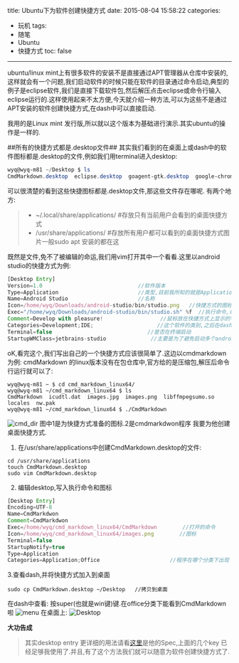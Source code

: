title: Ubuntu下为软件创建快捷方式
date: 2015-08-04 15:58:22
categories:
- 玩机
tags:
- 随笔
- Ubuntu
- 快捷方式
toc: false
---
ubuntu/linux mint上有很多软件的安装不是直接通过APT管理器从仓库中安装的,这样就会有一个问题,我们启动软件的时候只能在软件的目录通过命令启动,典型的例子是eclipse软件,我们是直接下载软件包,然后解压点击eclipse或命令行输入eclipse运行的.这样使用起来不太方便,今天就介绍一种方法,可以为这些不是通过APT安装的软件创建快捷方式,在dash中可以直接启动.

我用的是Linux mint 发行版,所以就以这个版本为基础进行演示.其实ubuntu的操作是一样的.

##所有的快捷方式都是.desktop文件##
其实我们看到的在桌面上或dash中的软件图标都是.desktop的文件,例如我们用terminal进入desktop:
```PowerShell
wyq@wyq-m81 ~/Desktop $ ls
CmdMarkdown.desktop  eclipse.desktop  goagent-gtk.desktop  google-chrome-unstable.desktop  jetbrains-studio.desktop  meld.desktop  shadowsocks-qt5.desktop  skype.desktop  SmartcardService  virtualbox.desktop
```
<!--more-->

可以很清楚的看到这些快捷图标都是.desktop文件,那这些文件存在哪呢.
有两个地方:
> - ~/.local/share/applications/  #存放只有当前用户会看到的桌面快捷方式
> - /usr/share/applications/      #存放所有用户都可以看到的桌面快捷方式图片一般sudo apt 安装的都在这

既然是文件,免不了被编辑的命运,我们用vim打开其中一个看看.这里以android studio的快捷方式为例:
```javascript
[Desktop Entry]
Version=1.0                              //软件版本
Type=Application                         //类型,目前我所知的就是Application 和Directory
Name=Android Studio                      //名称
Icon=/home/wyq/Downloads/android-studio/bin/studio.png   //快捷方式的图标
Exec="/home/wyq/Downloads/android-studio/bin/studio.sh" %f  //执行命令,命令行怎么启动,这边就怎么写
Comment=Develop with pleasure!                  //鼠标放在快捷方式上显示的字
Categories=Development;IDE;                    //这个软件的类别,之后在dash中会显示在Development类别下
Terminal=false                              //是否在终端启动
StartupWMClass=jetbrains-studio              //主要是为了避免启动多个android                                 studio的时候在launcher出现多个androidstudio 图标
```
oK,看完这个,我们写出自己的一个快捷方式应该很简单了.这边以cmdmarkdown为例:
cmdMarkdown 的linux版本没有在包仓库中,官方给的是压缩包,解压后命令行运行就可以了:
```Shell
wyq@wyq-m81 ~ $ cd cmd_markdown_linux64/
wyq@wyq-m81 ~/cmd_markdown_linux64 $ ls
CmdMarkdown  icudtl.dat  images.jpg  images.png  libffmpegsumo.so  locales  nw.pak
wyq@wyq-m81 ~/cmd_markdown_linux64 $ ./CmdMarkdown 
```
![cmd_dir](http://7xkr9a.com1.z0.glb.clouddn.com/15/08/04cmd_dir.png)
图中1是为快捷方式准备的图标.2是cmdmarkdwon程序
我要为他创建桌面快捷方式.

1. 在/usr/share/applications中创建CmdMarkdown.desktop的文件:
```Shell
cd /usr/share/applications
touch CmdMarkdown.desktop
sudo vim CmdMarkdown.desktop
```
2. 编辑desktop,写入执行命令和图标
```js
[Desktop Entry]
Encoding=UTF-8
Name=CmdMarkdwon
Comment=CmdMarkdwon
Exec=/home/wyq/cmd_markdown_linux64/CmdMarkdown        //打开的命令
Icon=/home/wyq/cmd_markdown_linux64/images.png        //图标
Terminal=false
StartupNotify=true
Type=Application
Categories=Application;Office                      //程序在哪个分类下出现
```
3.查看dash,并将快捷方式加入到桌面
```Shell
sudo cp CmdMarkdown.desktop ~/Desktop   //拷贝到桌面
```
在dash中查看:
按super(也就是win键)键.在office分类下能看到CmdMarkdown啦
![menu](http://7xkr9a.com1.z0.glb.clouddn.com/15/08/04md.png)
在桌面上:
![Desktop](http://7xkr9a.com1.z0.glb.clouddn.com/15/08/04desktop.png)


**大功告成**

> 其实desktop entry 更详细的用法请看[这里](http://standards.freedesktop.org/desktop-entry-spec/latest/)是他的Spec,上面的几个key 已经足够我使用了.并且,有了这个方法我们就可以随意为软件创建快捷方式了.




